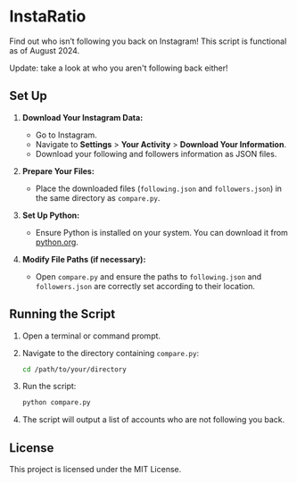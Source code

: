 # InstaRatio

Find out who isn’t following you back on Instagram! This script is functional as of August 2024.

Update: take a look at who you aren't following back either!

## Set Up

1. **Download Your Instagram Data:**
   - Go to Instagram.
   - Navigate to **Settings** > **Your Activity** > **Download Your Information**.
   - Download your following and followers information as JSON files.

2. **Prepare Your Files:**
   - Place the downloaded files (`following.json` and `followers.json`) in the same directory as `compare.py`.

3. **Set Up Python:**
   - Ensure Python is installed on your system. You can download it from [python.org](https://www.python.org/downloads/).

4. **Modify File Paths (if necessary):**
   - Open `compare.py` and ensure the paths to `following.json` and `followers.json` are correctly set according to their location.

## Running the Script

1. Open a terminal or command prompt.
2. Navigate to the directory containing `compare.py`:

   ```bash
   cd /path/to/your/directory
   
3. Run the script:

   ```bash
   python compare.py

4. The script will output a list of accounts who are not following you back.

## License
This project is licensed under the MIT License.
